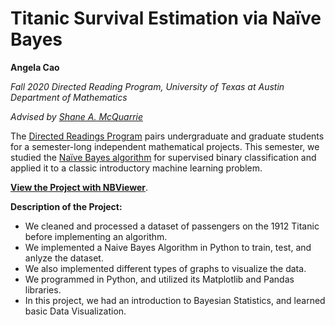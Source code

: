 # Titanic Survival Estimation via Naïve Bayes

**Angela Cao**

_Fall 2020 Directed Reading Program, University of Texas at Austin Department of Mathematics_

_Advised by [Shane A. McQuarrie](https://github.com/shanemcq18)_

The [Directed Readings Program](https://web.ma.utexas.edu/users/drp/about.html) pairs undergraduate and graduate students for a semester-long independent mathematical projects.
This semester, we studied the [Naïve Bayes algorithm](https://en.wikipedia.org/wiki/Naive_Bayes_classifier) for supervised binary classification and applied it to a classic introductory machine learning problem.

[**View the Project with NBViewer**](https://nbviewer.jupyter.org/github/AngC1998/Fall_2020_Directed_Reading_Program/blob/master/Titanic.ipynb).

**Description of the Project:**
- We cleaned and processed a dataset of passengers on the 1912 Titanic before implementing an algorithm. 
- We implemented a Naive Bayes Algorithm in Python to train, test, and anlyze the dataset. 
- We also implemented different types of graphs to visualize the data. 
- We programmed in Python, and utilized its Matplotlib and Pandas libraries. 
- In this project, we had an introduction to Bayesian Statistics, and learned basic Data Visualization. 
